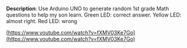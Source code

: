 **Description**: Use Arduino UNO to generate random 1st grade Math questions to help my son learn. Green LED: correct answer. Yellow LED: almost right. Red LED: wrong

[https://www.youtube.com/watch?v=fXMV03Ke7Go](https://www.youtube.com/watch?v=fXMV03Ke7Go)

